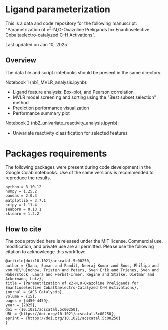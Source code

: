 # Ligand parameterization
This is a data and code repository for the following manuscript:<br>
"Parametrization of <i>κ</i><sup>2</sup>-N,O-Oxazoline Preligands for Enantioselective Cobaltaelectro-catalyzed C–H Activations".


Last updated on Jan 10, 2025

## Overview
The data file and script notebooks should be present in the same directory. 

Notebook 1 (nb1_MVLR_analysis.ipynb):
- Ligand feature analysis: Box-plot, and Pearson correlation
- MVLR model screening and sorting using the "Best subset selection" method
- Prediction performance visualization
- Performance summary plot

Notebook 2 (nb2_univariate_reactivity_analysis.ipynb):
- Univariate reactivity classification for selected features


# Packages requirements
The following packages were present during code development in the Google Colab notebooks. Use of the same versions is recommended to reproduce the results.
```
python = 3.10.12
numpy = 1.25.2  
pandas = 2.0.3 
matplotlib = 3.7.1
scipy = 1.11.4 
seaborn = 0.13.1 
sklearn = 1.2.2  
```

## How to cite
The code provided here is released under the MIT license. Commercial use, modification, and private use are all permitted. Please use the following citation to acknowledge this workflow:

```
@article{doi:10.1021/acscatal.5c00250,
author = {Dana, Suman and Pandit, Neeraj Kumar and Boos, Philipp and von M{\"u}nchow, Tristan and Peters, Sven Erik and Trienes, Sven and Haberstock, Laura and Herbst-Irmer, Regine and Stalke, Dietmar and Ackermann, Lutz},
title = {Parametrization of κ2-N,O-Oxazoline Preligands for Enantioselective Cobaltaelectro-Catalyzed C–H Activations},
journal = {ACS Catalysis},
volume = {15},
pages = {4450-4459},
year = {2025},
doi = {10.1021/acscatal.5c00250},
URL = {https://doi.org/10.1021/acscatal.5c00250},
eprint = {https://doi.org/10.1021/acscatal.5c00250}
}
```
